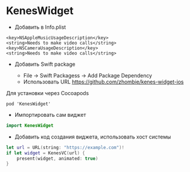 # KenesWidget

- Добавить в Info.plist

```
<key>NSAppleMusicUsageDescription</key>
<string>Needs to make video calls</string>
<key>NSCameraUsageDescription</key>
<string>Needs to make video calls</string>
```
- Добавить Swift package

  - File -> Swift Packagess -> Add Package Dependency
  - Использовать URL https://github.com/zhombie/kenes-widget-ios

Для установки через Cocoapods
```
pod 'KenesWidget'
```

- Импортировать сам виджет 
```swift
import KenesWidget
```

- Добавить код создания виджета, использовать хост системы
```swift
let url = URL(string: "https://example.com")!
if let widget = KenesVC(url) {
    present(widget, animated: true)
}
```
